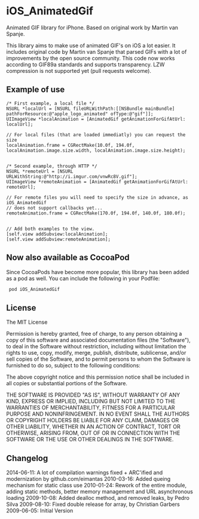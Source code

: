 iOS_AnimatedGif
===============

Animated GIF library for iPhone. Based on original work by Martin van Spanje.

This library aims to make use of animated GIF's on iOS a lot easier. It includes original code by Martin van Spanje that parsed GIFs with a lot of improvements by the open source community. This code now works according to GIF89a standards and supports transparency. LZW compression is not supported yet (pull requests welcome).

Example of use
--------------

    /* First example, a local file */
    NSURL *localUrl = [NSURL fileURLWithPath:[[NSBundle mainBundle] pathForResource:@"apple_logo_animated" ofType:@"gif"]];
    UIImageView *localAnimation = [AnimatedGif getAnimationForGifAtUrl: localUrl];
    
    // For local files (that are loaded immediatly) you can request the size
    localAnimation.frame = CGRectMake(10.0f, 194.0f, localAnimation.image.size.width, localAnimation.image.size.height);
    

    /* Second example, through HTTP */
    NSURL *remoteUrl = [NSURL URLWithString:@"http://i.imgur.com/vnwRc8V.gif"];
    UIImageView *remoteAnimation = [AnimatedGif getAnimationForGifAtUrl: remoteUrl];
    
    // For remote files you will need to specify the size in advance, as iOS_AnimatedGif
    // does not support callbacks yet...
    remoteAnimation.frame = CGRectMake(170.0f, 194.0f, 140.0f, 180.0f);
    

    // Add both examples to the view.
	[self.view addSubview:localAnimation];
	[self.view addSubview:remoteAnimation];
	
Now also available as CocoaPod
------------------------------
Since CocoaPods have become more popular, this library has been added as a pod as well. You can include the following in your Podfile:

```Ruby
 pod iOS_AnimatedGif
```

License
---------
The MIT License 

Permission is hereby granted, free of charge, to any person obtaining a copy of this software and associated documentation files (the "Software"), to deal in the Software without restriction, including without limitation the rights to use, copy, modify, merge, publish, distribute, sublicense, and/or sell copies of the Software, and to permit persons to whom the Software is furnished to do so, subject to the following conditions: 

The above copyright notice and this permission notice shall be included in all copies or substantial portions of the Software. 

THE SOFTWARE IS PROVIDED "AS IS", WITHOUT WARRANTY OF ANY KIND, EXPRESS OR IMPLIED, INCLUDING BUT NOT LIMITED TO THE WARRANTIES OF MERCHANTABILITY, FITNESS FOR A PARTICULAR PURPOSE AND NONINFRINGEMENT. IN NO EVENT SHALL THE AUTHORS OR COPYRIGHT HOLDERS BE LIABLE FOR ANY CLAIM, DAMAGES OR OTHER LIABILITY, WHETHER IN AN ACTION OF CONTRACT, TORT OR OTHERWISE, ARISING FROM, OUT OF OR IN CONNECTION WITH THE SOFTWARE OR THE USE OR OTHER DEALINGS IN THE SOFTWARE.

Changelog
---------
2014-06-11: A lot of compilation warnings fixed + ARC'ified and modernization by github.com/eimantas
2010-03-16: Added queing mechanism for static class use
2010-01-24: Rework of the entire module, adding static methods, better memory management and URL asynchronous loading
2009-10-08: Added dealloc method, and removed leaks, by Pedro Silva
2009-08-10: Fixed double release for array, by Christian Garbers
2009-06-05: Initial Version
